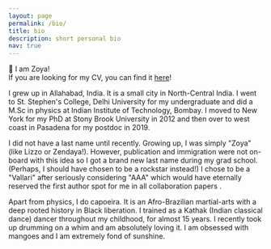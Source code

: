```yaml
---
layout: page
permalink: /bio/
title: bio
description: short personal bio
nav: true
---
```


<p>&#128075; I am Zoya! <br>
If you are looking for my CV, you can find it <a href="/assets/pdf/CV_ZoyaVallari.pdf">here</a>! </p>


<p> I grew up in Allahabad, India. It is a small city in North-Central India. 
I went to St. Stephen's College, Delhi University for my undergraduate and did a M.Sc in physics at Indian Institute of Technology, Bombay.
I moved to New York for my PhD at Stony Brook University in 2012 and then over to west coast in Pasadena for my postdoc in 2019. </p>

<p> I did not have a last name until recently.
Growing up, I was simply "Zoya" (like Lizzo or Zendaya!).
However, publication and immigration were not on-board with this idea so I got a brand new last name during my grad school.
(Perhaps, I should have chosen to be a rockstar instead!)
I chose to be a "Vallari" after seriously considering "AAA" which would have eternally reserved the first author spot for me in all collaboration papers .</p>



<p> Apart from physics, I do capoeira. It is an Afro-Brazilian martial-arts with a deep rooted history in Black liberation. 
I trained as a Kathak (Indian classical dance) dancer throughout my childhood, for almost 15 years. I recently took up drumming on a whim and am absolutely loving it.
I am obsessed with mangoes and I am extremely fond of sunshine. </p>










